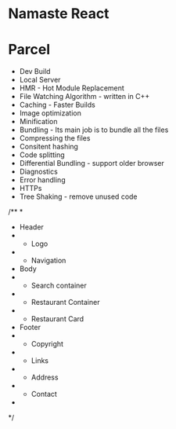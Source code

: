 # Namaste React 

# Parcel
- Dev Build
- Local Server
- HMR - Hot Module Replacement
- File Watching Algorithm - written in C++
- Caching - Faster Builds
- Image optimization
- Minification
- Bundling - Its main job is to bundle all the files
- Compressing the files 
- Consitent hashing
- Code splitting
- Differential Bundling - support older browser
- Diagnostics
- Error handling
- HTTPs 
- Tree Shaking - remove unused code

/**
 * 
 * Header
 * - Logo
 * - Navigation
 * Body
 * - Search container
 * - Restaurant Container
 *  - Restaurant Card
 * Footer
 * - Copyright
 * - Links 
 * - Address
 * - Contact
 * 
 */

